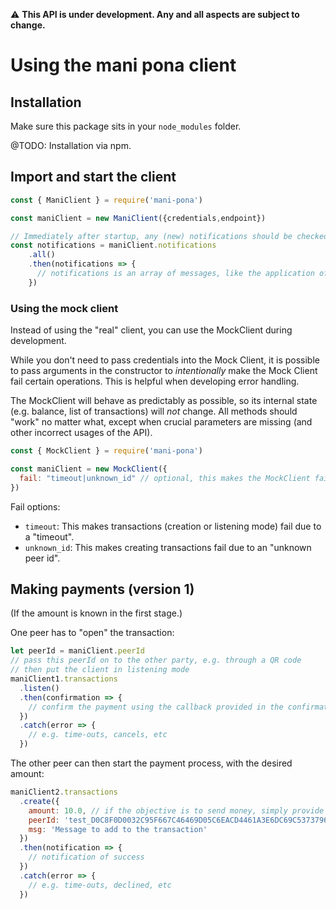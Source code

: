 
:warning: **This API is under development. Any and all aspects are subject to change.**

# Using the mani pona client

## Installation

Make sure this package sits in your `node_modules` folder.

@TODO: Installation via npm.

## Import and start the client

```js
const { ManiClient } = require('mani-pona')

const maniClient = new ManiClient({credentials,endpoint})

// Immediately after startup, any (new) notifications should be checked
const notifications = maniClient.notifications
    .all()
    .then(notifications => {
      // notifications is an array of messages, like the application of demurrage or a new income payment
    })
```

### Using the mock client

Instead of using the "real" client, you can use the MockClient during development.

While you don't need to pass credentials into the Mock Client, it is possible to pass arguments in the constructor to _intentionally_ make the Mock Client fail certain operations. This is helpful when developing error handling.

The MockClient will behave as predictably as possible, so its internal state (e.g. balance, list of transactions) will *not* change. All methods should "work" no matter what, except when crucial parameters are missing (and other incorrect usages of the API).

```js
const { MockClient } = require('mani-pona')

const maniClient = new MockClient({
  fail: "timeout|unknown_id" // optional, this makes the MockClient fail predictably
})
```

Fail options:
- `timeout`: This makes transactions (creation or listening mode) fail due to a "timeout".
- `unknown_id`: This makes creating transactions fail due to an "unknown peer id".

## Making payments (version 1)

(If the amount is known in the first stage.)

One peer has to "open" the transaction:

```js
let peerId = maniClient.peerId
// pass this peerId on to the other party, e.g. through a QR code
// then put the client in listening mode
maniClient1.transactions
  .listen()
  .then(confirmation => {
    // confirm the payment using the callback provided in the confirmation
  })
  .catch(error => {
    // e.g. time-outs, cancels, etc
  })
```

The other peer can then start the payment process, with the desired amount:

```js
maniClient2.transactions
  .create({
    amount: 10.0, // if the objective is to send money, simply provide a negative number here
    peerId: 'test_D0C8F0D0032C95F667C46469D05C6EACD4461A3E6DC69C537379649C226',
    msg: 'Message to add to the transaction'
  })
  .then(notification => {
    // notification of success
  })
  .catch(error => {
    // e.g. time-outs, declined, etc
  })
```

